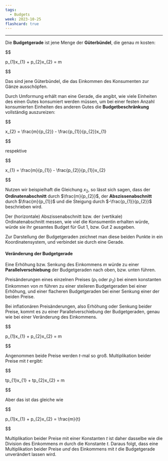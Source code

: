```yaml
---
tags:
  - Budgets
week: 2023-10-25
flashcard: true
---
```

***

Die **Budgetgerade** ist jene Menge der **Güterbündel**, die genau $m$ kosten:

$$

p_{1}x_{1} + p_{2}x_{2} = m

$$

Das sind jene Güterbündel, die das Einkommen des Konsumenten zur Gänze ausschöpfen.

Durch Umformung erhält man eine Gerade, die angibt, wie viele Einheiten des einen Gutes konsumiert werden müssen, um bei einer festen Anzahl konsumierten Einheiten des anderen Gutes die **Budgetbeschränkung** vollständig auszureizen:

$$

x_{2} = \frac{m}{p_{2}} - \frac{p_{1}}{p_{2}}x_{1}

$$

respektive

$$

x_{1} = \frac{m}{p_{1}} - \frac{p_{2}}{p_{1}}x_{2}

$$

Nutzen wir beispielhaft die Gleichung $x_{2}$, so lässt sich sagen, dass der **Ordinatenabschnitt** durch $\frac{m}{p_{2}}$, der **Abszissenabschnitt** durch $\frac{m}{p_{1}}$ und die Steigung durch $-\frac{p_{1}}{p_{2}}$ beschrieben wird.

Der (horizontale) Abszissenabschnitt bzw. der (vertikale) Ordinatenabschnitt messen, wie viel die Konsumentin erhalten würde, würde sie ihr gesamtes Budget für Gut 1, bzw. Gut 2 ausgeben.

Zur Darstellung der Budgetgeraden zeichnet man diese beiden Punkte in ein Koordinatensystem, und verbindet sie durch eine Gerade.

#### Veränderung der Budgetgerade

Eine Erhöhung bzw. Senkung des Einkommens $m$ würde zu einer **Parallelverschiebung** der Budgetgeraden nach oben, bzw. unten führen.

Preisänderungen eines einzelnen Preises ($p_{1}$ oder $p_{2}$) bei einem konstanten Einkommen von $m$ führen zu einer steileren Budgetgeraden bei einer Erhöhung, und einer flacheren Budgetgeraden bei einer Senkung einer der beiden Preise.

Bei inflationären Preisänderungen, also Erhöhung oder Senkung beider Preise, kommt es zu einer Parallelverschiebung der Budgetgeraden, genau wie bei einer Veränderung des Einkommens.

$$

p_{1}x_{1} + p_{2}x_{2} = m

$$

Angenommen beide Preise werden $t$-mal so groß. Multiplikation beider Preise mit $t$ ergibt:

$$

tp_{1}x_{1} + tp_{2}x_{2} = m

$$

Aber das ist das gleiche wie

$$

p_{1}x_{1} + p_{2}x_{2} = \frac{m}{t}

$$

Multiplikation beider Preise mit einer Konstanten $t$ ist daher dasselbe wie die Division des Einkommens $m$ durch die Konstante $t$. Daraus folgt, dass eine Multiplikation beider Preise *und* des Einkommens mit $t$ die Budgetgerade unverändert lassen wird.

